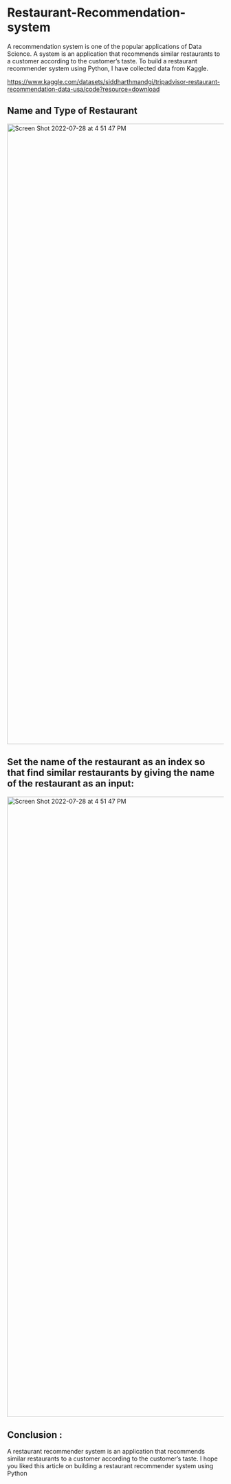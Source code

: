 # Restaurant-Recommendation-system

A recommendation system is one of the popular applications of Data Science. A system is an application that recommends similar restaurants to a customer according to the customer’s taste. To build a restaurant recommender system using Python, I have collected data from Kaggle.

https://www.kaggle.com/datasets/siddharthmandgi/tripadvisor-restaurant-recommendation-data-usa/code?resource=download

## Name and Type of Restaurant
<img width="1440" alt="Screen Shot 2022-07-28 at 4 51 47 PM" src="https://user-images.githubusercontent.com/99461999/181655865-2508c67e-7456-46a8-b4c0-319c1edb999f.png">

## Set the name of the restaurant as an index so that find similar restaurants by giving the name of the restaurant as an input:

<img width="1440" alt="Screen Shot 2022-07-28 at 4 51 47 PM" src="https://user-images.githubusercontent.com/99461999/181656483-d5bcb463-88da-45a8-b940-73dda68f1adf.png">

## Conclusion :
A restaurant recommender system is an application that recommends similar restaurants to a customer according to the customer’s taste. I hope you liked this article on building a restaurant recommender system using Python
